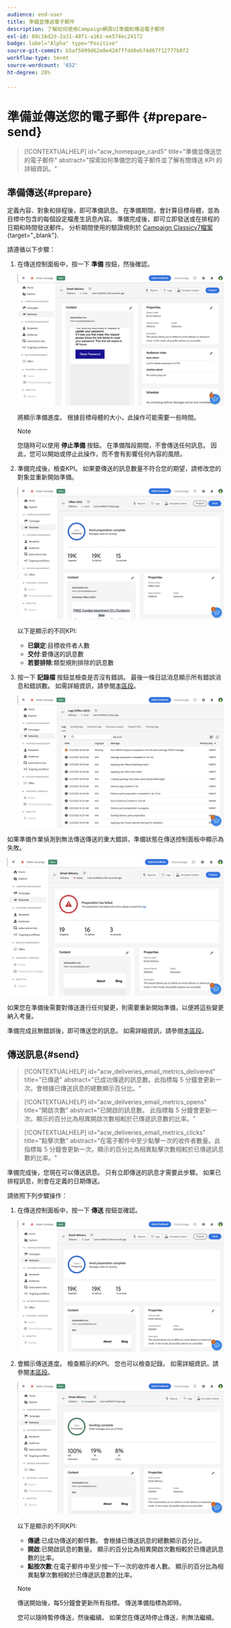 ```yaml
---
audience: end-user
title: 準備並傳送電子郵件
description: 了解如何使用Campaign網頁UI準備和傳送電子郵件
exl-id: 80c16d2d-2a31-48f1-a161-ee574ec24172
badge: label="Alpha" type="Positive"
source-git-commit: b5af5099d62e0e424fffdd8eb74d67f12777b0f2
workflow-type: tm+mt
source-wordcount: '652'
ht-degree: 28%

---
```



# 準備並傳送您的電子郵件 {#prepare-send}

>[!CONTEXTUALHELP]
>id="acw_homepage_card5"
>title="準備並傳送您的電子郵件"
>abstract="探索如何準備您的電子郵件並了解有關傳送 KPI 的詳細資訊。"

<!--

	show how to prepare and send the email + the live kpis in the dashboard

like acc when preparation, target calculated then send
real time KPIs, not in AJO. similar to ACS.
exclusion logs, causes
-->

<!--
send also KPIs
-->

## 準備傳送{#prepare}

定義內容、對象和排程後，即可準備訊息。 在準備期間，會計算目標母體，並為目標中包含的每個設定檔產生訊息內容。 準備完成後，即可立即發送或在排程的日期和時間發送郵件。 分析期間使用的驗證規則於 [Campaign Classicv7檔案](https://experienceleague.adobe.com/docs/campaign-classic/using/sending-messages/key-steps-when-creating-a-delivery/steps-validating-the-delivery.html#validation-process-with-typologies){target="_blank"}.

請遵循以下步驟：

1. 在傳送控制面板中，按一下 **準備** 按鈕，然後確認。

   ![](assets/prepare.png)

   將顯示準備進度。 根據目標母體的大小，此操作可能需要一些時間。

   >[!NOTE]
   >
   >您隨時可以使用 **停止準備** 按鈕。 在準備階段期間，不會傳送任何訊息。 因此，您可以開始或停止此操作，而不會有影響任何內容的風險。

1. 準備完成後，檢查KPI。 如果要傳送的訊息數量不符合您的期望，請修改您的對象並重新開始準備。

   ![](assets/prepare2.png)

   以下是顯示的不同KPI:

   * **已鎖定**:目標收件者人數
   * **交付**:要傳送的訊息數
   * **若要排除**:類型規則排除的訊息數

1. 按一下 **記錄檔** 按鈕並檢查是否沒有錯誤。 最後一條日誌消息顯示所有錯誤消息和錯誤數。 如需詳細資訊，請參閱[本區段](delivery-logs.md)。

   ![](assets/prepare-logs.png)

如果準備作業偵測到無法傳送傳送的重大錯誤，準備狀態在傳送控制面板中顯示為失敗。

![](assets/prepare-error.png)

如果您在準備後需要對傳送進行任何變更，則需要重新開始準備，以便將這些變更納入考量。

準備完成且無錯誤後，即可傳送您的訊息。 如需詳細資訊，請參閱[本區段](#send)。

## 傳送訊息{#send}

>[!CONTEXTUALHELP]
>id="acw_deliveries_email_metrics_delivered"
>title="已傳遞"
>abstract="已成功傳遞的訊息數。此指標每 5 分鐘會更新一次。會根據已傳送訊息的總數顯示百分比。"

>[!CONTEXTUALHELP]
>id="acw_deliveries_email_metrics_opens"
>title="開啟次數"
>abstract="已開啟的訊息數。 此指標每 5 分鐘會更新一次。顯示的百分比為相異開啟次數相較於已傳遞訊息數的比率。"

>[!CONTEXTUALHELP]
>id="acw_deliveries_email_metrics_clicks"
>title="點擊次數"
>abstract="在電子郵件中至少點擊一次的收件者數量。此指標每 5 分鐘會更新一次。顯示的百分比為相異點擊次數相較於已傳遞訊息數的比率。"


準備完成後，您現在可以傳送訊息。 只有立即傳送的訊息才需要此步驟。 如果已排程訊息，則會在定義的日期傳送。

請依照下列步驟操作：

1. 在傳送控制面板中，按一下 **傳送** 按鈕並確認。

   ![](assets/send.png)

1. 會顯示傳送進度。 檢查顯示的KPI。 您也可以檢查記錄。 如需詳細資訊，請參閱[本區段](delivery-logs.md)。

   ![](assets/send2.png)

   以下是顯示的不同KPI:

   * **傳遞**:已成功傳送的郵件數。 會根據已傳送訊息的總數顯示百分比。
   * **開啟**:已開啟訊息的數量。 顯示的百分比為相異開啟次數相較於已傳遞訊息數的比率。
   * **點按次數**:在電子郵件中至少按一下一次的收件者人數。 顯示的百分比為相異點擊次數相較於已傳遞訊息數的比率。

   >[!NOTE]
   >
   >傳送開始後，每5分鐘會更新所有指標。 傳送準備指標為即時。

   您可以隨時暫停傳送，然後繼續。 如果您在傳送時停止傳送，則無法繼續。
